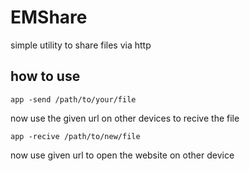 # EMShare
simple utility to share files via http

## how to use
```shell
app -send /path/to/your/file
```
now use the given url on other devices to recive the file
```shell
app -recive /path/to/new/file
```
now use given url to open the website on other device

